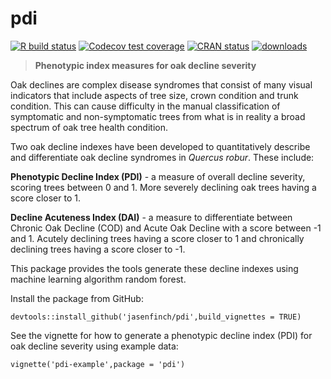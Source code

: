 # pdi

[![R build status](https://github.com/jasenfinch/pdi/workflows/R-CMD-check/badge.svg)](https://github.com/jasenfinch/pdi/actions)
[![Codecov test coverage](https://codecov.io/gh/jasenfinch/pdi/branch/master/graph/badge.svg)](https://codecov.io/gh/jasenfinch/pdi?branch=master)
[![CRAN status](https://www.r-pkg.org/badges/version/pdi)](https://CRAN.R-project.org/package=pdi)
[![downloads](https://cranlogs.r-pkg.org/badges/pdi)](https://cran.r-project.org/package=pdi)

> **Phenotypic index measures for oak decline severity**

Oak declines are complex disease syndromes that consist of many visual indicators that include aspects of tree size, crown condition and trunk condition. This can cause difficulty in the manual classification of symptomatic and non-symptomatic trees from what is in reality a broad spectrum of oak tree health condition.

Two oak decline indexes have been developed to quantitatively describe and differentiate oak decline syndromes in *Quercus robur*. These include:

**Phenotypic Decline Index (PDI)** - a measure of overall decline severity, scoring trees between 0 and 1. More severely declining oak trees having a score closer to 1.

**Decline Acuteness Index (DAI)** - a measure to differentiate between Chronic Oak Decline (COD) and Acute Oak Decline with a score between -1 and 1. Acutely declining trees having a score closer to 1 and chronically declining trees having a score closer to -1.

This package provides the tools generate these decline indexes using machine learning algorithm random forest.

Install the package from GitHub:

```
devtools::install_github('jasenfinch/pdi',build_vignettes = TRUE)
```

See the vignette for how to generate a phenotypic decline index (PDI) for oak decline severity using example data:

```
vignette('pdi-example',package = 'pdi')
```
